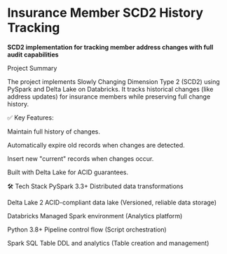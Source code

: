 # Insurance Member SCD2 History Tracking


**SCD2 implementation for tracking member address changes with full audit capabilities**

Project Summary

The project implements Slowly Changing Dimension Type 2 (SCD2) using PySpark and Delta Lake on Databricks.
It tracks historical changes (like address updates) for insurance members while preserving full change history.

✅ Key Features:

Maintain full history of changes.

Automatically expire old records when changes are detected.

Insert new "current" records when changes occur.

Built with Delta Lake for ACID guarantees.


🛠 Tech Stack 
PySpark 3.3+	Distributed data transformations

Delta Lake 2	ACID-compliant data lake (Versioned, reliable data storage)

Databricks	Managed Spark environment (Analytics platform)

Python 3.8+	Pipeline control flow (Script orchestration)

Spark SQL	Table DDL and analytics (Table creation and management)




